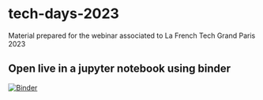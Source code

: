 # tech-days-2023
Material prepared for the webinar associated to La French Tech Grand Paris 2023

## Open live in a jupyter notebook using binder

[![Binder](https://mybinder.org/badge_logo.svg)](https://mybinder.org/v2/gh/assynour/tech-days-2023.git/master)
